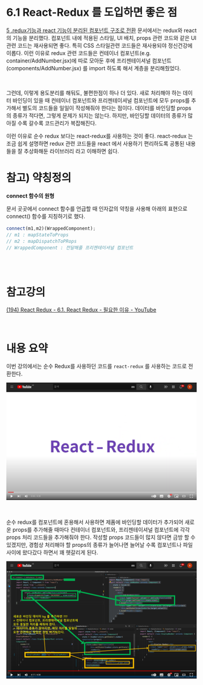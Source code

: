 # 6.1 React-Redux 를 도입하면 좋은 점

[5 .redux기능과 react 기능이 분리된 컴포넌트 구조로 전환](https://github.com/soon-good/kr-stock-calculator/blob/main/study/FRONTEND/%5B%EC%83%9D%ED%99%9C%EC%BD%94%EB%94%A9%20%EA%B0%95%EC%9D%98%20%ED%95%84%EA%B8%B0%5D%20React/%5BFRONTEND%5D-%EC%83%9D%ED%99%9C%EC%BD%94%EB%94%A9-5.%20redux%EA%B8%B0%EB%8A%A5%EA%B3%BC-react%EA%B8%B0%EB%8A%A5%EC%9D%B4-%EB%B6%84%EB%A6%AC%EB%90%9C-%EC%BB%B4%ED%8F%AC%EB%84%8C%ED%8A%B8-%EA%B5%AC%EC%A1%B0%EB%A1%9C-%EC%A0%84%ED%99%98.md) 문서에서는 redux와 react의 기능을 분리했다. 컴포넌트 내에 적용된 스타일, UI 배치, props 관련 코드와 같은 UI관련 코드는 재사용되면 좋다. 특히 CSS 스타일관련 코드들은 재사용되야 정신건강에 이롭다. 이런 이유로 redux 관련 코드들은 컨테이너 컴포넌트(e.g. container/AddNumber.jsx)에 따로 모아둔 후에 프리젠테이셔널 컴포넌트(components/AddNumber.jsx) 를 import 하도록 해서 계층을 분리해줬었다.<br>

<br>

그런데, 이렇게 용도분리를 해둬도, 불편한점이 하나 더 있다. 새로 처리해야 하는 데이터 바인딩이 있을 때 컨테이너 컴포넌트와 프리젠테이셔널 컴포넌트에 모두 props를 추가해서 별도의 코드들을 일일이 작성해줘야 한다는 점이다. 데이터를 바인딩할 props 의 종류가 적다면, 그렇게 문제가 되지는 않는다. 하지만, 바인딩할 데이터의 종류가 많아질 수록 갈수록 코드관리가 복잡해진다. <br>

이런 이유로 순수 redux 보다는 react-redux를 사용하는 것이 좋다. react-redux 는 조금 쉽게 설명하면 redux 관련 코드들을 react 에서 사용하기 편리하도록 공통된 내용들을 잘 추상화해둔 라이브러리 라고 이해하면 쉽다.<br>

# 참고) 약칭정의

**connect 함수의 원형**

문서 곳곳에서 connect 함수를 언급할 때 인자값의 약칭을 사용해 아래의 표현으로 connect() 함수를 지칭하기로 했다.

```jsx
connect(m1,m2)(WrappedComponent);
// m1 : mapStateToProps
// m2 : mapDispatchToPRops
// WrappedComponent : 전달해줄 프리젠테이셔널 컴포넌트
```

<br>

<br>

# 참고강의

[(194) React Redux - 6.1. React Redux - 필요한 이유 - YouTube](https://www.youtube.com/watch?v=ygMmY_Q-6HQ)<br>

<br>

# 내용 요약

이번 강의에서는 순수 Redux를 사용하던 코드를 `react-redux` 를 사용하는 코드로 전환한다.

![1](./img/6-REACT-REDUX-INTRO/1.png)

<br>

순수 redux를 컴포넌트에 혼용해서 사용하면 제품에 바인딩할 데이터가 추가되어 새로운 props를 추가해줄 때마다 컨테이너 컴포넌트와, 프리젠테이셔널 컴포넌트에 각각 props 처리 코드들을 추가해줘야 한다. 작성할 props 코드들이 많지 않다면 금방 할 수 있겠지만, 경험상 처리해야 할 props의 종류가 늘어나면 늘어날 수록 컴포넌트나 파일 사이에 왔다갔다 하면서 꽤 헷갈리게 된다.

![1](./img/6-REACT-REDUX-INTRO/2.png)

<br>

<br>